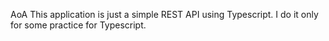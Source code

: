 AoA
This application is just a simple REST API using Typescript.
I do it only for some practice for Typescript.